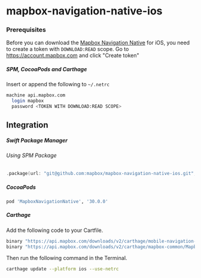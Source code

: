# mapbox-navigation-native-ios

### Prerequisites

Before you can download the [Mapbox Navigation Native](https://github.com/mapbox/mapbox-navigation-native) for iOS, you need to create a token with `DOWNLOAD:READ` scope.
Go to https://account.mapbox.com and click "Create token"

##### SPM, CocoaPods and Carthage
Insert or append the following to `~/.netrc`

```bash
machine api.mapbox.com
  login mapbox
  password <TOKEN WITH DOWNLOAD:READ SCOPE>
```

## Integration

##### Swift Package Manager

###### Using SPM Package

```swift
.package(url: "git@github.com:mapbox/mapbox-navigation-native-ios.git", from: "30.0.0"),
```

##### CocoaPods

```ruby
pod 'MapboxNavigationNative', '30.0.0'
```

##### Carthage

Add the following code to your Cartfile.

```bash
binary "https://api.mapbox.com/downloads/v2/carthage/mobile-navigation-native/MapboxNavigationNative.json" == 30.0.0
binary "https://api.mapbox.com/downloads/v2/carthage/mapbox-common/MapboxCommon-ios.json" == 9.2.0
```

Then run the following command in the Terminal.
```bash
carthage update --platform ios --use-netrc
```
